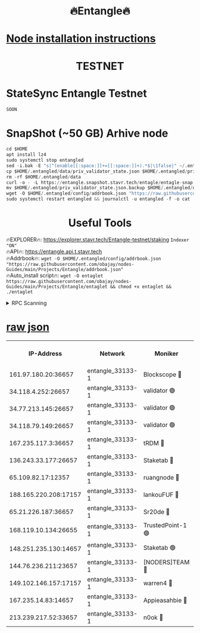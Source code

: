 <h1 align="center"> 🔥Entangle🔥</h1>

[Node installation instructions](https://github.com/obajay/nodes-Guides/tree/main/Projects/Entangle)
=

<h1 align="center"> TESTNET</h1>

# StateSync Entangle Testnet
```python
SOON
```
# SnapShot (~50 GB) Arhive node
```python
cd $HOME
apt install lz4
sudo systemctl stop entangled
sed -i.bak -E "s|^(enable[[:space:]]+=[[:space:]]+).*$|\1false|" ~/.entangled/config/config.toml
cp $HOME/.entangled/data/priv_validator_state.json $HOME/.entangled/priv_validator_state.json.backup
rm -rf $HOME/.entangled/data
curl -o - -L https://entangle.snapshot.stavr.tech/entagle/entagle-snap.tar.lz4 | lz4 -c -d - | tar -x -C $HOME/.entangled --strip-components 2
mv $HOME/.entangled/priv_validator_state.json.backup $HOME/.entangled/data/priv_validator_state.json
wget -O $HOME/.entangled/config/addrbook.json "https://raw.githubusercontent.com/obajay/nodes-Guides/main/Projects/Entangle/addrbook.json"
sudo systemctl restart entangled && journalctl -u entangled -f -o cat
```
 <h1 align="center"> Useful Tools</h1>
 
🔥EXPLORER🔥: https://explorer.stavr.tech/Entangle-testnet/staking        `Indexer "ON"` \
🔥API🔥:      https://entangle.api.t.stavr.tech \
🔥Addrbook🔥: ```wget -O $HOME/.entangled/config/addrbook.json "https://raw.githubusercontent.com/obajay/nodes-Guides/main/Projects/Entangle/addrbook.json"``` \
🔥Auto_install script🔥:  `wget -O entaglet https://raw.githubusercontent.com/obajay/nodes-Guides/main/Projects/Entangle/entaglet && chmod +x entaglet && ./entaglet`


<details>
<summary>RPC Scanning</summary>

<h2 align="center"> We scan nodes in real time every 4 hours. And we provide the final result of RPC endpoints.
We cannot influence the operation of these nodes in any way. </h2>


```python
If Voting Power is higher than 0 --> then the Node is a validator of the network and may be subject to attack and be a potential threat to the chain.
```
```python
We marked such validators with a red symbol
```

</details>

[raw json](https://rpc-check.entangt.stavr.tech/entangt/rpc-entangt-result.json)
=


<table><tr><th>IP-Address</th><th>Network</th><th>Moniker</th><th>Latest Block Height</th><th>Earliest Block Height</th><th>Catching Up</th><th>Tx Index</th><th>Voting Power</th><th>Scan Time</th></tr><tr><td>161.97.180.20:36657</td><td>entangle_33133-1</td><td>Blockscope 🔴</td><td>2550185</td><td>1</td><td>False</td><td>off</td><td>309469942326802</td><td>2024-03-08T19:44:17.703019687UTC</td></tr><tr><td>34.118.4.252:26657</td><td>entangle_33133-1</td><td>validator 🟢</td><td>2548031</td><td>1</td><td>False</td><td>on</td><td>0</td><td>2024-03-08T19:44:20.408243987UTC</td></tr><tr><td>34.77.213.145:26657</td><td>entangle_33133-1</td><td>validator 🟢</td><td>2550186</td><td>1</td><td>False</td><td>on</td><td>0</td><td>2024-03-08T19:44:22.968416848UTC</td></tr><tr><td>34.118.79.149:26657</td><td>entangle_33133-1</td><td>validator 🟢</td><td>2550190</td><td>1</td><td>False</td><td>on</td><td>0</td><td>2024-03-08T19:44:42.696985025UTC</td></tr><tr><td>167.235.117.3:36657</td><td>entangle_33133-1</td><td>tRDM 🔴</td><td>2550190</td><td>1</td><td>False</td><td>on</td><td>214570142635893</td><td>2024-03-08T19:44:45.236901727UTC</td></tr><tr><td>136.243.33.177:26657</td><td>entangle_33133-1</td><td>Staketab 🔴</td><td>2550188</td><td>660001</td><td>False</td><td>on</td><td>180603239209254</td><td>2024-03-08T19:44:36.014696465UTC</td></tr><tr><td>65.109.82.17:12357</td><td>entangle_33133-1</td><td>ruangnode 🔴</td><td>2550185</td><td>1312001</td><td>False</td><td>off</td><td>657529587370392</td><td>2024-03-08T19:44:18.066259396UTC</td></tr><tr><td>188.165.220.208:17157</td><td>entangle_33133-1</td><td>lankouFUF 🔴</td><td>2550185</td><td>1910001</td><td>False</td><td>off</td><td>330792511449267</td><td>2024-03-08T19:44:22.698043824UTC</td></tr><tr><td>65.21.226.187:36657</td><td>entangle_33133-1</td><td>Sr20de 🔴</td><td>2550184</td><td>2049001</td><td>False</td><td>off</td><td>29438031515689</td><td>2024-03-08T19:44:15.401157342UTC</td></tr><tr><td>168.119.10.134:26655</td><td>entangle_33133-1</td><td>TrustedPoint-1 🟢</td><td>2550190</td><td>2268001</td><td>False</td><td>off</td><td>0</td><td>2024-03-08T19:44:45.475328233UTC</td></tr><tr><td>148.251.235.130:14657</td><td>entangle_33133-1</td><td>Staketab 🟢</td><td>2550184</td><td>2272001</td><td>False</td><td>on</td><td>0</td><td>2024-03-08T19:44:15.095862116UTC</td></tr><tr><td>144.76.236.211:23657</td><td>entangle_33133-1</td><td>[NODERS]TEAM 🔴</td><td>2550187</td><td>2304001</td><td>False</td><td>off</td><td>26809206614846448</td><td>2024-03-08T19:44:33.732966390UTC</td></tr><tr><td>149.102.146.157:17157</td><td>entangle_33133-1</td><td>warren4 🔴</td><td>2550187</td><td>2327001</td><td>False</td><td>on</td><td>505244097935207</td><td>2024-03-08T19:44:31.390371701UTC</td></tr><tr><td>167.235.14.83:14657</td><td>entangle_33133-1</td><td>Appieasahbie 🔴</td><td>2550190</td><td>2436001</td><td>False</td><td>on</td><td>43265555751510081</td><td>2024-03-08T19:44:44.953754968UTC</td></tr><tr><td>213.239.217.52:33657</td><td>entangle_33133-1</td><td>n0ok 🔴</td><td>2550189</td><td>2450189</td><td>False</td><td>off</td><td>46610868127093103</td><td>2024-03-08T19:44:40.352262883UTC</td></tr></table>

